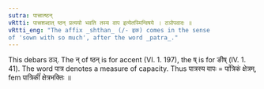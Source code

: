 ```yaml
---
sutra: पात्त्रात्ष्ठन्
vRtti: पात्त्रशब्दात् ष्ठन् प्रत्ययो भवति तस्य वाप इत्येतस्मिन्विषये । ठञोपवादः ॥
vRtti_eng: "The affix _shthan_ (/- इक) comes in the sense
of 'sown with so much', after the word _patra_."
---
```

This debars ठञ्. The न् of ष्ठन् is for accent (VI. 1. 197), the ष् is for ङीष् (IV. 1. 41). The word पात्र denotes a measure of capacity. Thus पात्रस्य वापः = पा꣡त्रिकं क्षेत्रम्, fem पात्रिकी꣡ क्षेत्रभक्तिः ॥
